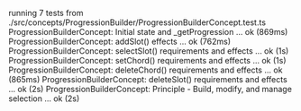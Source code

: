 running 7 tests from ./src/concepts/ProgressionBuilder/ProgressionBuilderConcept.test.ts
ProgressionBuilderConcept: Initial state and _getProgression ... ok (869ms)
ProgressionBuilderConcept: addSlot() effects ... ok (762ms)
ProgressionBuilderConcept: selectSlot() requirements and effects ... ok (1s)
ProgressionBuilderConcept: setChord() requirements and effects ... ok (1s)
ProgressionBuilderConcept: deleteChord() requirements and effects ... ok (865ms)
ProgressionBuilderConcept: deleteSlot() requirements and effects ... ok (2s)
ProgressionBuilderConcept: Principle - Build, modify, and manage selection ... ok (2s)